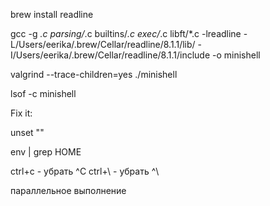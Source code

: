 brew install readline

gcc -g *.c parsing/*.c builtins/*.c exec/*.c  libft/*.c -lreadline -L/Users/eerika/.brew/Cellar/readline/8.1.1/lib/ -I/Users/eerika/.brew/Cellar/readline/8.1.1/include -o minishell

valgrind --trace-children=yes ./minishell

lsof -c minishell

Fix it:

unset ""

env | grep HOME

ctrl+c - убрать ^C
ctrl+\ - убрать ^\

параллельное выполнение
